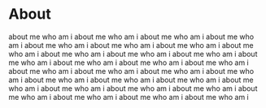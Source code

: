 # About

about me who am i
about me who am i
about me who am i
about me who am i
about me who am i
about me who am i
about me who am i
about me who am i
about me who am i
about me who am i
about me who am i
about me who am i
about me who am i
about me who am i
about me who am i
about me who am i
about me who am i
about me who am i
about me who am i
about me who am i
about me who am i
about me who am i
about me who am i
about me who am i
about me who am i
about me who am i
about me who am i
about me who am i
about me who am i
about me who am i
